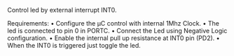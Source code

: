 Control led by external interrupt INT0.

Requirements:
• Configure the μC control with internal 1Mhz Clock.
• The led is connected to pin 0 in PORTC.
• Connect the Led using Negative Logic configuration.
• Enable the internal pull up resistance at INT0 pin (PD2).
• When the INT0 is triggered just toggle the led.
